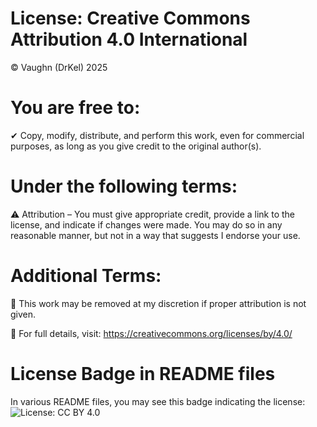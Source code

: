 # License: Creative Commons Attribution 4.0 International

© Vaughn (DrKel) 2025

# You are free to:

✔ Copy, modify, distribute, and perform this work, even for commercial purposes, as long as you give credit to the original author(s).

# Under the following terms:

⚠ Attribution – You must give appropriate credit, provide a link to the license, and indicate if changes were made.
You may do so in any reasonable manner, but not in a way that suggests I endorse your use.

# Additional Terms:

🚨 This work may be removed at my discretion if proper attribution is not given.

🔗 For full details, visit: https://creativecommons.org/licenses/by/4.0/

# License Badge in README files

In various README files, you may see this badge indicating the license:
![License: CC BY 4.0](https://img.shields.io/badge/License-CC%20BY%204.0-lightgrey)

